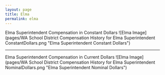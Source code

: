 ```yaml
---
layout: page
title: Elma
permalink: elma
---
```



Elma Superintendent Compensation in Constant Dollars
![Elma Image](pages/WA School District Compensation History for Elma Superintendent ConstantDollars.png "Elma Superintendent Constant Dollars")
___

Elma Superintendent Compensation in Current Dollars
![Elma Image](pages/WA School District Compensation History for Elma Superintendent NominalDollars.png "Elma Superintendent Nominal Dollars")